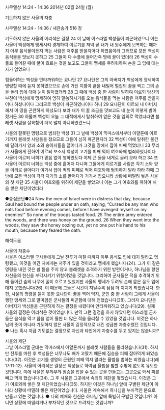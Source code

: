 사무엘상 14:24 - 14:36 
2014년 02월 24일 (월)

기도하지 않은 사울의 자충



사무엘상 14:24 - 14:36 / 새찬송가 516 장


기도하지 않은 사울의 어리석은 결정 
24 이 날에 이스라엘 백성들이 피곤하였으니 이는 사울이 백성에게 맹세시켜 경계하여 이르기를 저녁 곧 내가 내 원수에게 보복하는 때까지 아무 음식물이든지 먹는 사람은 저주를 받을지어다 하였음이라 그러므로 모든 백성이 음식물을 맛보지 못하고 25 그들이 다 수풀에 들어간즉 땅에 꿀이 있더라 26 백성이 수풀로 들어갈 때에 꿀이 흐르는 것을 보고도 그들이 맹세를 두려워하여 손을 그 입에 대는 자가 없었으나

힘들어하는 백성을 안타까워하는 요나단
27 요나단은 그의 아버지가 백성에게 맹세하여 명령할 때에 듣지 못하였으므로 손에 가진 지팡이 끝을 내밀어 벌집의 꿀을 찍고 그의 손을 돌려 입에 대매 눈이 밝아졌더라 28 그 때에 백성 중 한 사람이 말하여 이르되 당신의 부친이 백성에게 맹세하여 엄히 말씀하시기를 오늘 음식물을 먹는 사람은 저주를 받을지어다 하셨나이다 그러므로 백성이 피곤하였나이다 하니 29 요나단이 이르되 내 아버지께서 이 땅을 곤란하게 하셨도다 보라 내가 이 꿀 조금을 맛보고도 내 눈이 이렇게 밝아졌거든 30 하물며 백성이 오늘 그 대적에게서 탈취하여 얻은 것을 임의로 먹었더라면 블레셋 사람을 살륙함이 더욱 많지 아니하였겠느냐

사울의 잘못된 명령으로 범죄한 백성
31 그 날에 백성이 믹마스에서부터 아얄론에 이르기까지 블레셋 사람들을 쳤으므로 그들이 심히 피곤한지라 32 백성이 이에 탈취한 물건에 달려가서 양과 소와 송아지들을 끌어다가 그것을 땅에서 잡아 피째 먹었더니 33 무리가 사울에게 전하여 이르되 보소서 백성이 고기를 피째 먹어 여호와께 범죄하였나이다 사울이 이르되 너희가 믿음 없이 행하였도다 이제 큰 돌을 내게로 굴려 오라 하고 34 또 사울이 이르되 너희는 백성 중에 흩어져 다니며 그들에게 이르기를 사람은 각기 소와 양을 이리로 끌어다가 여기서 잡아 먹되 피째로 먹어 여호와께 범죄하지 말라 하라 하매 그 밤에 모든 백성이 각각 자기의 소를 끌어다가 거기서 잡으니라
상황에 떠밀려 쌓은 사울의 첫 제단 
35 사울이 여호와를 위하여 제단을 쌓았으니 이는 그가 여호와를 위하여 처음 쌓은 제단이었더라


●중심문단●24 Now the men of Israel were in distress that day, because Saul had bound the people under an oath, saying, “Cursed be any man who eats food before evening comes, before I have avenged myself on my enemies!” So none of the troops tasted food. 25 The entire army entered the woods, and there was honey on the ground. 26 When they went into the woods, they saw the honey oozing out, yet no one put his hand to his mouth, because they feared the oath.

해석도움





사울의 자충수  
사울은 이스라엘 군사들에게 그날 전투가 마칠 때까지 아무 음식도 입에 대지 말라고 명령했고, 이것을 어긴 자에게는 저주가 있을 것이라고 맹세케 했습니다(24). 그가 이 같은 명령을 내린 것은 쉴 틈을 주지 않고 블레셋을 추격하기 위한 방편이거나, 하나님을 향한 자신들의 헌신을 부각시키기 위함이었을 것입니다. 그리하여 군사들은 적을 추격하기 위해 들어간 숲의 나무에 꿀이 흐르고 있었지만 사울의 맹세가 두려워 손에 묻은 꿀도 입에 대지 못했습니다(26). 이 때문에 그들은 시간이 지날수록 점점 더 지치게 되었습니다. 한편, 사울의 명령을 듣지 못한 요나단이 꿀을 찍어 먹자, 군인 중 한 사람이 그에게 사울이 행한 맹세와 그로 말미암은 군사들의 피곤함에 대해 전했습니다(28). 그러자 요나단은 아버지가 백성들을 곤란하게 하는 결정을 내렸다며 안타까워하고 있습니다(29). 실제 사울의 결정은 어리석은 것이었습니다. 만약 그런 결정을 하지 않았다면 이스라엘 군사들은 음식을 먹고 힘을 얻어 훨씬 더 많은 적을 물리칠 수 있었을 것입니다. 이것은 하나님의 뜻이 아니라 기도하지 않은 사울이 감정적으로 내린 성급한 자충수였던 것입니다.   
● 나는 혹시 지금 기도없는 결정으로 자신과 타인에게 자충수를 두고 있지는 않습니까?

사울의 제단  
그날 이스라엘 군대는 믹마스에서 아얄론까지 블레셋 사람들을 물리쳤습니다(31). 하지만 전투를 마친 후 백성들은 너무나도 배가 고팠기 때문에 짐승을 피째 잡아먹게 되었습니다(32). 이것은 고기를 생명의 근원인 피째 먹지 말라는 율법을 범하는 죄였습니다(레 17:11-12). 사울의 어리석은 결정은 백성들로 하여금 율법을 범할 수밖에 없도록 유도한 것입니다. 이에 사울은 부랴부랴 짐승을 잡을 수 있는 곳을 만들고는 그곳으로 와서 피를 빼고 먹게 했습니다(34). 그 후 사울은 그곳에서 속죄의 제단을 쌓았습니다. 이것은 그가 여호와께 쌓은 첫 제단이었습니다(35). 하지만 이것은 하나님 앞에 구별된 제단이 아니라 상황에 떠밀려 쌓은 제단이었습니다. 사울은 계속해서 하나님을 부차적인 분으로 만들고 있는 것입니다. 
● 나의 예배와 헌신은 하나님 앞에 특별히 구별된 것입니까? 아니면 상황에 떠밀리거나 부차적인 것으로 드려지는 것입니까?